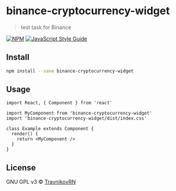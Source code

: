 # binance-cryptocurrency-widget

> test task for Binance

[![NPM](https://img.shields.io/npm/v/binance-cryptocurrency-widget.svg)](https://www.npmjs.com/package/binance-cryptocurrency-widget) [![JavaScript Style Guide](https://img.shields.io/badge/code_style-standard-brightgreen.svg)](https://standardjs.com)

## Install

```bash
npm install --save binance-cryptocurrency-widget
```

## Usage

```tsx
import React, { Component } from 'react'

import MyComponent from 'binance-cryptocurrency-widget'
import 'binance-cryptocurrency-widget/dist/index.css'

class Example extends Component {
  render() {
    return <MyComponent />
  }
}
```

## License

GNU GPL v3 © [TravnikovRN](https://github.com/TravnikovRN)
